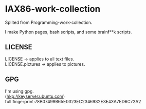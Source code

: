 # IAX86-work-collection

Splited from Programming-work-collection.

I make Python pages, bash scripts, and some brainf\*\*k scripts.  

## LICENSE

LICENSE → applies to all text files.  
LICENSE.pictures → applies to pictures.

## GPG

I'm using gpg.  
(<hkp://keyserver.ubuntu.com>)  
full fingerprint:78B07499B65E0323EC2346932E3E43A7ED6C72A2  
